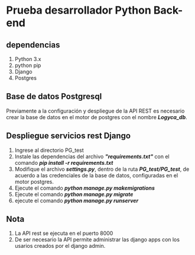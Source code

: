 # Prueba desarrollador Python Back-end
## dependencias

 1. Python 3.x
 2. python pip
 3. Django
 4. Postgres
 
## Base de datos Postgresql
Previamente a la configuración y despliegue de la API REST es necesario crear la base de datos en el motor de postgres con el nombre ***Logyca_db***.

## Despliegue servicios rest Django

 1. Ingrese al directorio PG_test 
 2. Instale las dependencias del archivo ***"requirements.txt"*** con el comando ***pip install -r requirements.txt***
 4. Modifique el archivo ***settings.py***, dentro de la ruta ***PG_test/PG_test***, de acuerdo a las credenciales de la base de datos, configuradas en el motor postgres.
 5. Ejecute el comando ***python manage.py makemigrations***
 6. Ejecute el comando ***python manage.py migrate***
 7. ejecute el comando ***python manage.py runserver***


## Nota

 1. La API rest se ejecuta en el puerto 8000
 2. De ser necesario la API permite administrar las django apps con los usarios creados por el django admin.  
